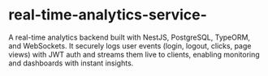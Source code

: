 # real-time-analytics-service-
A real-time analytics backend built with NestJS, PostgreSQL, TypeORM, and WebSockets. It securely logs user events (login, logout, clicks, page views) with JWT auth and streams them live to clients, enabling monitoring and dashboards with instant insights.
